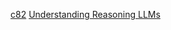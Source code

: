[c82](https://www.c82.net/)
[Understanding Reasoning LLMs](https://magazine.sebastianraschka.com/p/understanding-reasoning-llms)